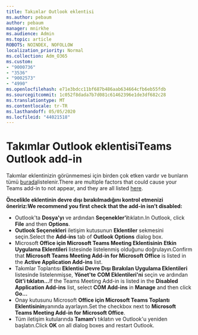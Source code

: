 ```yaml
---
title: Takımlar Outlook eklentisi
ms.author: pebaum
author: pebaum
manager: mnirkhe
ms.audience: Admin
ms.topic: article
ROBOTS: NOINDEX, NOFOLLOW
localization_priority: Normal
ms.collection: Adm_O365
ms.custom:
- "9000736"
- "3536"
- "9002573"
- "4990"
ms.openlocfilehash: e71e3bdcc11bf687b486aab634664cfb6eb55fdb
ms.sourcegitcommit: 1c052f8dada7b7d081c61462396e1de3df682c28
ms.translationtype: MT
ms.contentlocale: tr-TR
ms.lasthandoff: 05/05/2020
ms.locfileid: "44021518"
---
```

# <a name="teams-outlook-add-in"></a><span data-ttu-id="b073d-102">Takımlar Outlook eklentisi</span><span class="sxs-lookup"><span data-stu-id="b073d-102">Teams Outlook add-in</span></span>

<span data-ttu-id="b073d-103">Takımlar eklentinizin görünmemesi için birden çok etken vardır ve bunların tümü [burada](https://docs.microsoft.com/microsoftteams/teams-add-in-for-outlook#teams-meeting-add-in-in-outlook-for-windows-does-not-show)listelenir.</span><span class="sxs-lookup"><span data-stu-id="b073d-103">There are multiple factors that could cause your Teams add-in to not appear, and they are all listed [here](https://docs.microsoft.com/microsoftteams/teams-add-in-for-outlook#teams-meeting-add-in-in-outlook-for-windows-does-not-show).</span></span>

<span data-ttu-id="b073d-104">**Öncelikle eklentinin devre dışı bırakılmadığını kontrol etmenizi öneririz:**</span><span class="sxs-lookup"><span data-stu-id="b073d-104">**We recommend you first check that the add-in isn’t disabled:**</span></span>

- <span data-ttu-id="b073d-105">Outlook'ta **Dosya'yı** ve ardından **Seçenekler'i**tıklatın.</span><span class="sxs-lookup"><span data-stu-id="b073d-105">In Outlook, click **File** and then **Options**.</span></span>
- <span data-ttu-id="b073d-106">**Outlook Seçenekleri** iletişim kutusunun **Eklentiler** sekmesini seçin.</span><span class="sxs-lookup"><span data-stu-id="b073d-106">Select the **Add-ins** tab of **Outlook Options** dialog box.</span></span>
- <span data-ttu-id="b073d-107">Microsoft **Office için Microsoft Teams Meeting Eklentisinin** **Etkin Uygulama Eklentileri** listesinde listelenmiş olduğunu doğrulayın.</span><span class="sxs-lookup"><span data-stu-id="b073d-107">Confirm that **Microsoft Teams Meeting Add-in for Microsoft Office** is listed in the **Active Application Add-ins** list.</span></span>
- <span data-ttu-id="b073d-108">Takımlar Toplantısı **Eklentisi Devre Dışı Bırakılan Uygulama Eklentileri** listesinde listelenmişse, **Yönet'te** **COM Eklentileri'ni** seçin ve ardından **Git'i tıklatın...**</span><span class="sxs-lookup"><span data-stu-id="b073d-108">If the Teams Meeting Add-in is listed in the **Disabled Application Add-ins** list, select **COM Add-ins** in **Manage** and then click **Go…**</span></span>
- <span data-ttu-id="b073d-109">Onay kutusunu Microsoft **Office için Microsoft Teams Toplantı Eklentisinin**yanında ayarlayın.</span><span class="sxs-lookup"><span data-stu-id="b073d-109">Set the checkbox next to **Microsoft Teams Meeting Add-in for Microsoft Office**.</span></span>
- <span data-ttu-id="b073d-110">Tüm iletişim kutularında **Tamam'ı** tıklatın ve Outlook'u yeniden başlatın.</span><span class="sxs-lookup"><span data-stu-id="b073d-110">Click **OK** on all dialog boxes and restart Outlook.</span></span>
